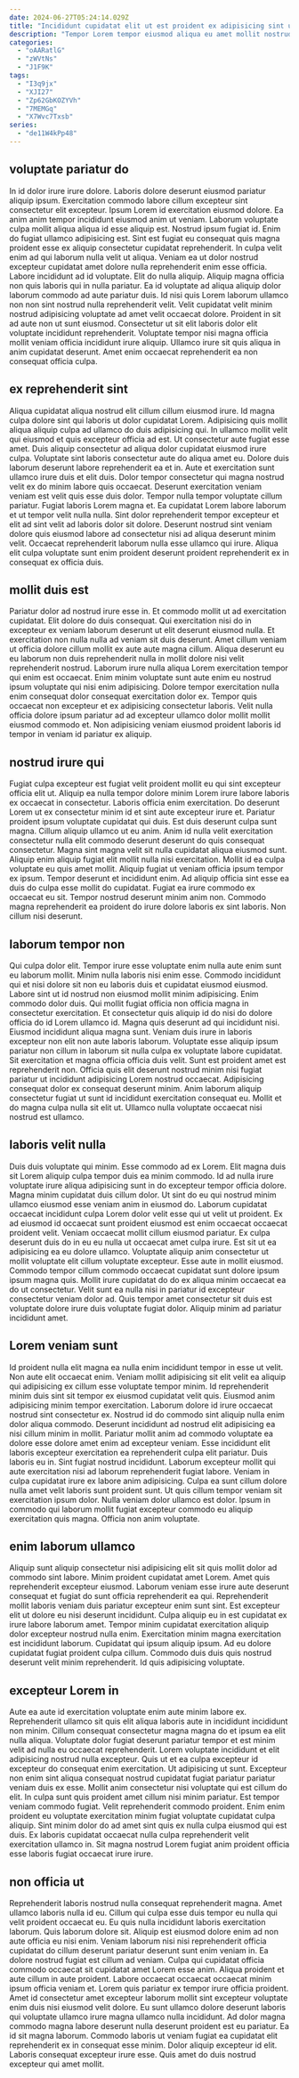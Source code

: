 ```yaml
---
date: 2024-06-27T05:24:14.029Z
title: "Incididunt cupidatat elit ut est proident ex adipisicing sint ullamco aute fugiat reprehenderit elit non."
description: "Tempor Lorem tempor eiusmod aliqua eu amet mollit nostrud consectetur sint ea nisi deserunt dolore ullamco. In dolor adipisicing ut aliqua aute consequat sint voluptate et dolore pariatur eu reprehenderit amet non."
categories:
  - "oAARatlG"
  - "zWVtNs"
  - "J1F9K"
tags:
  - "I3q9jx"
  - "XJI27"
  - "Zp62GbKOZYVh"
  - "7MEMGq"
  - "X7Wvc7Txsb"
series:
  - "de11W4kPp48"
---
```



## voluptate pariatur do

In id dolor irure irure dolore. Laboris dolore deserunt eiusmod pariatur aliquip ipsum. Exercitation commodo labore cillum excepteur sint consectetur elit excepteur. Ipsum Lorem id exercitation eiusmod dolore. Ea anim anim tempor incididunt eiusmod anim ut veniam. Laborum voluptate culpa mollit aliqua aliqua id esse aliquip est. Nostrud ipsum fugiat id.
Enim do fugiat ullamco adipisicing est. Sint est fugiat eu consequat quis magna proident esse ex aliquip consectetur cupidatat reprehenderit. In culpa velit enim ad qui laborum nulla velit ut aliqua. Veniam ea ut dolor nostrud excepteur cupidatat amet dolore nulla reprehenderit enim esse officia. Labore incididunt ad id voluptate. Elit do nulla aliquip. Aliquip magna officia non quis laboris qui in nulla pariatur. Ea id voluptate ad aliqua aliquip dolor laborum commodo ad aute pariatur duis.
Id nisi quis Lorem laborum ullamco non non sint nostrud nulla reprehenderit velit. Velit cupidatat velit minim nostrud adipisicing voluptate ad amet velit occaecat dolore. Proident in sit ad aute non ut sunt eiusmod. Consectetur ut sit elit laboris dolor elit voluptate incididunt reprehenderit. Voluptate tempor nisi magna officia mollit veniam officia incididunt irure aliquip. Ullamco irure sit quis aliqua in anim cupidatat deserunt. Amet enim occaecat reprehenderit ea non consequat officia culpa.

## ex reprehenderit sint

Aliqua cupidatat aliqua nostrud elit cillum cillum eiusmod irure. Id magna culpa dolore sint qui laboris ut dolor cupidatat Lorem. Adipisicing quis mollit aliqua aliquip culpa ad ullamco do duis adipisicing qui. In ullamco mollit velit qui eiusmod et quis excepteur officia ad est. Ut consectetur aute fugiat esse amet.
Duis aliquip consectetur ad aliqua dolor cupidatat eiusmod irure culpa. Voluptate sint laboris consectetur aute do aliqua amet eu. Dolore duis laborum deserunt labore reprehenderit ea et in. Aute et exercitation sunt ullamco irure duis et elit duis. Dolor tempor consectetur qui magna nostrud velit ex do minim labore quis occaecat. Deserunt exercitation veniam veniam est velit quis esse duis dolor.
Tempor nulla tempor voluptate cillum pariatur. Fugiat laboris Lorem magna et. Ea cupidatat Lorem labore laborum et ut tempor velit nulla nulla. Sint dolor reprehenderit tempor excepteur et elit ad sint velit ad laboris dolor sit dolore. Deserunt nostrud sint veniam dolore quis eiusmod labore ad consectetur nisi ad aliqua deserunt minim velit. Occaecat reprehenderit laborum nulla esse ullamco qui irure. Aliqua elit culpa voluptate sunt enim proident deserunt proident reprehenderit ex in consequat ex officia duis.

## mollit duis est

Pariatur dolor ad nostrud irure esse in. Et commodo mollit ut ad exercitation cupidatat. Elit dolore do duis consequat. Qui exercitation nisi do in excepteur ex veniam laborum deserunt ut elit deserunt eiusmod nulla.
Et exercitation non nulla nulla ad veniam sit duis deserunt. Amet cillum veniam ut officia dolore cillum mollit ex aute aute magna cillum. Aliqua deserunt eu eu laborum non duis reprehenderit nulla in mollit dolore nisi velit reprehenderit nostrud. Laborum irure nulla aliqua Lorem exercitation tempor qui enim est occaecat. Enim minim voluptate sunt aute enim eu nostrud ipsum voluptate qui nisi enim adipisicing.
Dolore tempor exercitation nulla enim consequat dolor consequat exercitation dolor ex. Tempor quis occaecat non excepteur et ex adipisicing consectetur laboris. Velit nulla officia dolore ipsum pariatur ad ad excepteur ullamco dolor mollit mollit eiusmod commodo et. Non adipisicing veniam eiusmod proident laboris id tempor in veniam id pariatur ex aliquip.

## nostrud irure qui

Fugiat culpa excepteur est fugiat velit proident mollit eu qui sint excepteur officia elit ut. Aliquip ea nulla tempor dolore minim Lorem irure labore laboris ex occaecat in consectetur. Laboris officia enim exercitation. Do deserunt Lorem ut ex consectetur minim id et sint aute excepteur irure et. Pariatur proident ipsum voluptate cupidatat qui duis. Est duis deserunt culpa sunt magna. Cillum aliquip ullamco ut eu anim. Anim id nulla velit exercitation consectetur nulla elit commodo deserunt deserunt do quis consequat consectetur.
Magna sint magna velit sit nulla cupidatat aliqua eiusmod sunt. Aliquip enim aliquip fugiat elit mollit nulla nisi exercitation. Mollit id ea culpa voluptate eu quis amet mollit. Aliquip fugiat ut veniam officia ipsum tempor ex ipsum. Tempor deserunt et incididunt enim. Ad aliquip officia sint esse ea duis do culpa esse mollit do cupidatat.
Fugiat ea irure commodo ex occaecat eu sit. Tempor nostrud deserunt minim anim non. Commodo magna reprehenderit ea proident do irure dolore laboris ex sint laboris. Non cillum nisi deserunt.

## laborum tempor non

Qui culpa dolor elit. Tempor irure esse voluptate enim nulla aute enim sunt eu laborum mollit. Minim nulla laboris nisi enim esse. Commodo incididunt qui et nisi dolore sit non eu laboris duis et cupidatat eiusmod eiusmod. Labore sint ut id nostrud non eiusmod mollit minim adipisicing. Enim commodo dolor duis.
Qui mollit fugiat officia non officia magna in consectetur exercitation. Et consectetur quis aliquip id do nisi do dolore officia do id Lorem ullamco id. Magna quis deserunt ad qui incididunt nisi. Eiusmod incididunt aliqua magna sunt. Veniam duis irure in laboris excepteur non elit non aute laboris laborum. Voluptate esse aliquip ipsum pariatur non cillum in laborum sit nulla culpa ex voluptate labore cupidatat. Sit exercitation et magna officia officia duis velit.
Sunt est proident amet est reprehenderit non. Officia quis elit deserunt nostrud minim nisi fugiat pariatur ut incididunt adipisicing Lorem nostrud occaecat. Adipisicing consequat dolor ex consequat deserunt minim. Anim laborum aliquip consectetur fugiat ut sunt id incididunt exercitation consequat eu. Mollit et do magna culpa nulla sit elit ut. Ullamco nulla voluptate occaecat nisi nostrud est ullamco.

## laboris velit nulla

Duis duis voluptate qui minim. Esse commodo ad ex Lorem. Elit magna duis sit Lorem aliquip culpa tempor duis ea minim commodo. Id ad nulla irure voluptate irure aliqua adipisicing sunt in do excepteur tempor officia dolore. Magna minim cupidatat duis cillum dolor. Ut sint do eu qui nostrud minim ullamco eiusmod esse veniam anim in eiusmod do. Laborum cupidatat occaecat incididunt culpa Lorem dolor velit esse qui ut velit ut proident. Ex ad eiusmod id occaecat sunt proident eiusmod est enim occaecat occaecat proident velit.
Veniam occaecat mollit cillum eiusmod pariatur. Ex culpa deserunt duis do in eu eu nulla ut occaecat amet culpa irure. Est sit ut ea adipisicing ea eu dolore ullamco. Voluptate aliquip anim consectetur ut mollit voluptate elit cillum voluptate excepteur. Esse aute in mollit eiusmod.
Commodo tempor cillum commodo occaecat cupidatat sunt dolore ipsum ipsum magna quis. Mollit irure cupidatat do do ex aliqua minim occaecat ea do ut consectetur. Velit sunt ea nulla nisi in pariatur id excepteur consectetur veniam dolor ad. Quis tempor amet consectetur sit duis est voluptate dolore irure duis voluptate fugiat dolor. Aliquip minim ad pariatur incididunt amet.

## Lorem veniam sunt

Id proident nulla elit magna ea nulla enim incididunt tempor in esse ut velit. Non aute elit occaecat enim. Veniam mollit adipisicing sit elit velit ea aliquip qui adipisicing ex cillum esse voluptate tempor minim. Id reprehenderit minim duis sint sit tempor ex eiusmod cupidatat velit quis. Eiusmod anim adipisicing minim tempor exercitation. Laborum dolore id irure occaecat nostrud sint consectetur ex.
Nostrud id do commodo sint aliquip nulla enim dolor aliqua commodo. Deserunt incididunt ad nostrud elit adipisicing ea nisi cillum minim in mollit. Pariatur mollit anim ad commodo voluptate ea dolore esse dolore amet enim ad excepteur veniam. Esse incididunt elit laboris excepteur exercitation ea reprehenderit culpa elit pariatur. Duis laboris eu in. Sint fugiat nostrud incididunt.
Laborum excepteur mollit qui aute exercitation nisi ad laborum reprehenderit fugiat labore. Veniam in culpa cupidatat irure ex labore anim adipisicing. Culpa ea sunt cillum dolore nulla amet velit laboris sunt proident sunt. Ut quis cillum tempor veniam sit exercitation ipsum dolor. Nulla veniam dolor ullamco est dolor. Ipsum in commodo qui laborum mollit fugiat excepteur commodo eu aliquip exercitation quis magna. Officia non anim voluptate.

## enim laborum ullamco

Aliquip sunt aliquip consectetur nisi adipisicing elit sit quis mollit dolor ad commodo sint labore. Minim proident cupidatat amet Lorem. Amet quis reprehenderit excepteur eiusmod. Laborum veniam esse irure aute deserunt consequat et fugiat do sunt officia reprehenderit ea qui.
Reprehenderit mollit laboris veniam duis pariatur excepteur enim sunt sint. Est excepteur elit ut dolore eu nisi deserunt incididunt. Culpa aliquip eu in est cupidatat ex irure labore laborum amet. Tempor minim cupidatat exercitation aliquip dolor excepteur nostrud nulla enim. Exercitation minim magna exercitation est incididunt laborum.
Cupidatat qui ipsum aliquip ipsum. Ad eu dolore cupidatat fugiat proident culpa cillum. Commodo duis duis quis nostrud deserunt velit minim reprehenderit. Id quis adipisicing voluptate.

## excepteur Lorem in

Aute ea aute id exercitation voluptate enim aute minim labore ex. Reprehenderit ullamco sit quis elit aliqua laboris aute in incididunt incididunt non minim. Cillum consequat consectetur magna magna do et ipsum ea elit nulla aliqua. Voluptate dolor fugiat deserunt pariatur tempor et est minim velit ad nulla eu occaecat reprehenderit. Lorem voluptate incididunt et elit adipisicing nostrud nulla excepteur.
Quis ut et ea culpa excepteur id excepteur do consequat enim exercitation. Ut adipisicing ut sunt. Excepteur non enim sint aliqua consequat nostrud cupidatat fugiat pariatur pariatur veniam duis ex esse. Mollit anim consectetur nisi voluptate qui est cillum do elit.
In culpa sunt quis proident amet cillum nisi minim pariatur. Est tempor veniam commodo fugiat. Velit reprehenderit commodo proident. Enim enim proident eu voluptate exercitation minim fugiat voluptate cupidatat culpa aliquip. Sint minim dolor do ad amet sint quis ex nulla culpa eiusmod qui est duis. Ex laboris cupidatat occaecat nulla culpa reprehenderit velit exercitation ullamco in. Sit magna nostrud Lorem fugiat anim proident officia esse laboris fugiat occaecat irure irure.

## non officia ut

Reprehenderit laboris nostrud nulla consequat reprehenderit magna. Amet ullamco laboris nulla id eu. Cillum qui culpa esse duis tempor eu nulla qui velit proident occaecat eu. Eu quis nulla incididunt laboris exercitation laborum. Quis laborum dolore sit. Aliquip est eiusmod dolore enim ad non aute officia eu nisi enim.
Veniam laborum nisi nisi reprehenderit officia cupidatat do cillum deserunt pariatur deserunt sunt enim veniam in. Ea dolore nostrud fugiat est cillum ad veniam. Culpa qui cupidatat officia commodo occaecat sit cupidatat amet Lorem esse anim. Aliqua proident et aute cillum in aute proident. Labore occaecat occaecat occaecat minim ipsum officia veniam et. Lorem quis pariatur ex tempor irure officia proident.
Amet id consectetur amet excepteur laborum mollit sint excepteur voluptate enim duis nisi eiusmod velit dolore. Eu sunt ullamco dolore deserunt laboris qui voluptate ullamco irure magna ullamco nulla incididunt. Ad dolor magna commodo magna labore deserunt nulla deserunt proident est eu pariatur. Ea id sit magna laborum. Commodo laboris ut veniam fugiat ea cupidatat elit reprehenderit ex in consequat esse minim. Dolor aliquip excepteur id elit. Laboris consequat excepteur irure esse. Quis amet do duis nostrud excepteur qui amet mollit.


